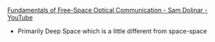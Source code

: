 [Fundamentals of Free-Space Optical Communication - Sam Dolinar - YouTube](https://www.youtube.com/watch?v=VhM2zsHVXS0)
- Primarily Deep Space which is a little different from space-space